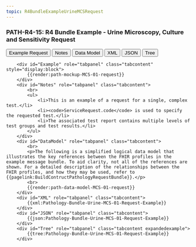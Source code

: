 ```yaml
---
topic: R4BundleExampleUrineMCSRequest
---
```

### PATH-R4-15: R4 Bundle Example - Urine Microscopy, Culture and Sensitivity Request

<div class="tab fhirTree">
 <button class="tablinks active" onclick="openTab(event, 'Example')">Example Request</button>
  <button class="tablinks" onclick="openTab(event, 'Notes')">Notes</button>
  <button class="tablinks" onclick="openTab(event, 'DataModel')">Data Model</button>
  <button class="tablinks" onclick="openTab(event, 'XML')">XML</button>
  <button class="tablinks" onclick="openTab(event, 'JSON')">JSON</button>
  <button class="tablinks" onclick="openTab(event, 'Tree')">Tree</button>
</div>
    
        <div id="Example" role="tabpanel" class="tabcontent"  style="display:block"> 
            {{render:path-mockup-MCS-01-request}}
        </div>
        <div id="Notes" role="tabpanel" class="tabcontent">
            <br>
            <ul>
                <li>This is an example of a request for a single, complex test.</li>
            	<li><code>ServiceRequest.code</code> is used to specify the requested test.</li>
                <li>The associated test report contains multiple levels of test groups and test results.</li>
            </ul>
        </div>
        <div id="DataModel" role="tabpanel" class="tabcontent">
            <br>
            <p>The following is a simplified logical data model that illustrates the key references between the FHIR profiles in the example message bundle. To aid clarity, not all of the references are shown. For a detailed description of the relationships between the FHIR profiles, and how they may be used, refer to {{pagelink:BuildContructPathologyRequestBundle}}.</p>
            <br>
            {{render:path-data-model-MCS-01-request}}
        </div>
        <div id="XML" role="tabpanel" class="tabcontent">
            {{xml:Pathology-Bundle-Urine-MCS-01-Request-Example}}
        </div>
        <div id="JSON" role="tabpanel" class="tabcontent">
            {{json:Pathology-Bundle-Urine-MCS-01-Request-Example}}
        </div>
        <div id="Tree" role="tabpanel" class="tabcontent expandedexample">
            {{tree:Pathology-Bundle-Urine-MCS-01-Request-Example}}
        </div>
